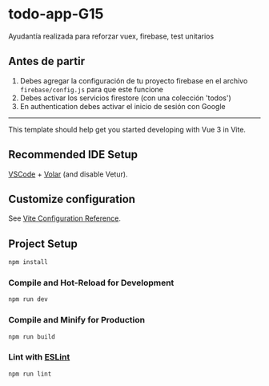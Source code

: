 # todo-app-G15

Ayudantía realizada para reforzar vuex, firebase, test unitarios

## Antes de partir

1. Debes agregar la configuración de tu proyecto firebase en el archivo `firebase/config.js` para que este funcione
2. Debes activar los servicios firestore (con una colección 'todos')
3. En authentication debes activar el inicio de sesión con Google

---

This template should help get you started developing with Vue 3 in Vite.

## Recommended IDE Setup

[VSCode](https://code.visualstudio.com/) + [Volar](https://marketplace.visualstudio.com/items?itemName=Vue.volar) (and disable Vetur).

## Customize configuration

See [Vite Configuration Reference](https://vite.dev/config/).

## Project Setup

```sh
npm install
```

### Compile and Hot-Reload for Development

```sh
npm run dev
```

### Compile and Minify for Production

```sh
npm run build
```

### Lint with [ESLint](https://eslint.org/)

```sh
npm run lint
```
